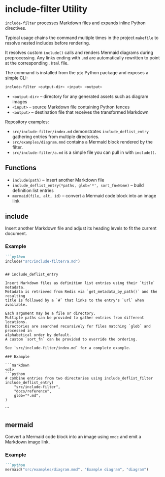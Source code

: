 # include-filter Utility

`include-filter` processes Markdown files and expands inline Python directives.

Typical usage chains the command multiple times in the project `makefile` to
resolve nested includes before rendering.

It resolves custom `include()` calls and renders Mermaid diagrams during
preprocessing. Any links ending with `.md` are automatically rewritten to
point at the corresponding `.html` file.

The command is installed from the `pie` Python package and exposes a simple
CLI:

```bash
include-filter <output-dir> <input> <output>
```

- `<output-dir>` – directory for any generated assets such as diagram images
- `<input>` – source Markdown file containing Python fences
- `<output>` – destination file that receives the transformed Markdown

Repository examples:

- `src/include-filter/index.md` demonstrates `include_deflist_entry` gathering
  entries from multiple directories.
- `src/examples/diagram.mmd` contains a Mermaid block rendered by the filter.
- `src/include-filter/a.md` is a simple file you can pull in with `include()`.

## Functions

- `include(path)` – insert another Markdown file
- `include_deflist_entry(*paths, glob='*', sort_fn=None)` – build definition
  list entries
- `mermaid(file, alt, id)` – convert a Mermaid code block into an image link

## include

Insert another Markdown file and adjust its heading levels to fit the current
document.

### Example

```markdown
```python
include("src/include-filter/a.md")
```
```

## include_deflist_entry

Insert Markdown files as definition list entries using their `title` metadata.
Metadata is retrieved from Redis via `get_metadata_by_path()` and the resulting
title is followed by a `#` that links to the entry's `url` when available.

Each argument may be a file or directory.
Multiple paths can be provided to gather entries from different locations.
Directories are searched recursively for files matching `glob` and processed in
alphabetical order by default.
A custom `sort_fn` can be provided to override the ordering.

See `src/include-filter/index.md` for a complete example.

### Example

```markdown
<dl>
```python
# combine entries from two directories using include_deflist_filter
include_deflist_entry(
    "src/include-filter",
    "docs/reference",
    glob="*.md",
)
```
</dl>
```

## mermaid

Convert a Mermaid code block into an image using `mmdc` and emit a Markdown
image link.

### Example

```markdown
```python
mermaid("src/examples/diagram.mmd", "Example diagram", "diagram")
```
```
